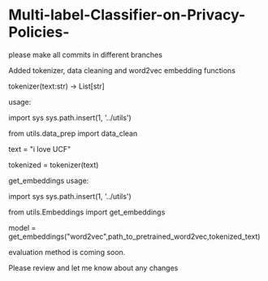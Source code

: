 # Multi-label-Classifier-on-Privacy-Policies-
please make all commits in different branches

Added tokenizer, data cleaning and word2vec embedding functions


tokenizer(text:str) -> List[str]

usage:

import sys
sys.path.insert(1, '../utils')

from utils.data_prep import data_clean


text = "i love UCF"

tokenized = tokenizer(text)


get_embeddings usage:


import sys
sys.path.insert(1, '../utils')

from utils.Embeddings import get_embeddings


model = get_embeddings("word2vec",path_to_pretrained_word2vec,tokenized_text)


evaluation method is coming soon.

Please review and let me know about any changes
